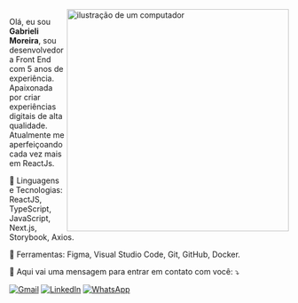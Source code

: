 <img src="https://raw.githubusercontent.com/MicaelliMedeiros/micaellimedeiros/master/image/computer-illustration.png" alt="ilustração de um computador" min-width="400px" max-width="400px" width="400px" align="right">

<p align="left"> 
  Olá, eu sou <strong>Gabrieli Moreira</strong>, sou desenvolvedora Front End com 5 anos de experiência.
  Apaixonada por criar experiências digitais de alta qualidade.
  Atualmente me aperfeiçoando cada vez mais em ReactJs.
</p>

<p align="left">
  🦄 Linguagens e Tecnologias: ReactJS, TypeScript, JavaScript, Next.js, Storybook, Axios.
</p>

<p align="left">
  💼 Ferramentas: Figma, Visual Studio Code, Git, GitHub, Docker.
</p>

<p align="left">
  💌 Aqui vai uma mensagem para entrar em contato com você: ⤵️
</p>

<p align="left">
  <a href="#" title="Gmail">
  <img src="https://img.shields.io/badge/-Gmail-FF0000?style=flat-square&labelColor=FF0000&logo=gmail&logoColor=white&link=LINK-DO-SEU-GMAIL" alt="Gmail"/></a>
  <a href="#" title="LinkedIn">
  <img src="https://img.shields.io/badge/-Linkedin-0e76a8?style=flat-square&logo=Linkedin&logoColor=white&link=https://www.linkedin.com/in/gabrieli-luisa-moreira-40a4b8159/" alt="LinkedIn"/></a>
  <a href="#" title="WhatsApp">
  <img src="https://img.shields.io/badge/-WhatsApp-25d366?style=flat-square&labelColor=25d366&logo=whatsapp&logoColor=white&link=https://wa.me/5516997345580" alt="WhatsApp"/></a>
</p>

